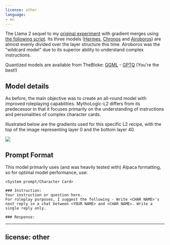 ```yaml
---
license: other
language:
- en
---
```

The Llama 2 sequel to my [original experiment](https://huggingface.co/Gryphe/MythoLogic-13b) with gradient merges using [the following script](https://github.com/Gryphe/BlockMerge_Gradient). Its three models ([Hermes](https://huggingface.co/NousResearch/Nous-Hermes-Llama2-13b), [Chronos](https://huggingface.co/elinas/chronos-13b-v2) and [Airoboros](https://huggingface.co/jondurbin/airoboros-l2-13b-gpt4-2.0)) are almost evenly divided over the layer structure this time. Airoboros was the "wildcard model" due to its superior ability to understand complex instructions.

Quantized models are available from TheBloke: [GGML](https://huggingface.co/TheBloke/MythoLogic-L2-13B-GGML) - [GPTQ](https://huggingface.co/TheBloke/MythoLogic-L2-13B-GPTQ) (You're the best!)

## Model details

As before, the main objective was to create an all-round model with improved roleplaying capabilities. MythoLogic-L2 differs from its predecessor in that it focuses primarily on the understanding of instructions and personalities of complex character cards.

Illustrated below are the gradients used for this specific L2 recipe, with the top of the image representing layer 0 and the bottom layer 40.

![](MythoLogic-L2.png)

## Prompt Format

This model primarily uses (and was heavily tested with) Alpaca formatting, so for optimal model performance, use:
```
<System prompt/Character Card>

### Instruction:
Your instruction or question here.
For roleplay purposes, I suggest the following - Write <CHAR NAME>'s next reply in a chat between <YOUR NAME> and <CHAR NAME>. Write a single reply only.

### Response:
```

---
license: other
---